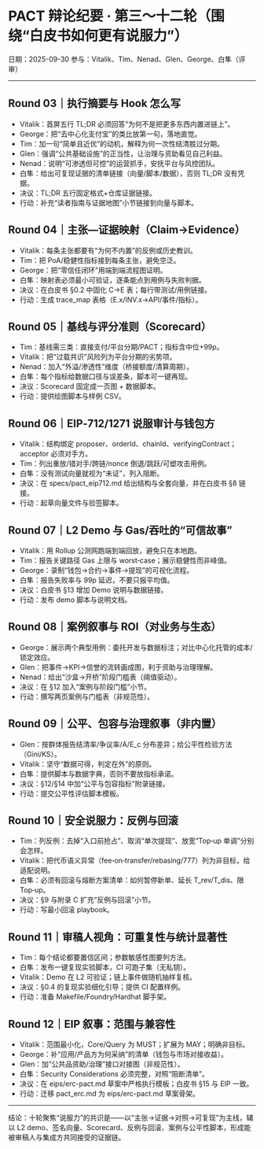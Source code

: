 # PACT 辩论纪要 · 第三～十二轮（围绕“白皮书如何更有说服力”）

日期：2025-09-30  参与：Vitalik、Tim、Nenad、Glen、George、白隼（评审）

---

## Round 03｜执行摘要与 Hook 怎么写
- Vitalik：首屏五行 TL;DR 必须回答“为何不是把更多东西内置进链上”。
- George：把“去中心化支付宝”的类比放第一句，落地直觉。
- Tim：加一句“简单且近优”的动机，解释为何一次性结清胜过分期。
- Glen：强调“公共基础设施”的正当性，让治理与资助看见自己利益。
- Nenad：说明“可渗透但可控”的运营抓手，安抚平台与风控团队。
- 白隼：给出可复现证据的清单链接（向量/脚本/数据），否则 TL;DR 没有凭据。
- 决议：TL;DR 五行固定格式+仓库证据链接。
- 行动：补充“读者指南与证据地图”小节链接到向量与脚本。

## Round 04｜主张—证据映射（Claim→Evidence）
- Vitalik：每条主张都要有“为何不内置”的反例或历史教训。
- Tim：把 PoA/稳健性指标接到每条主张，避免空泛。
- George：把“零信任闭环”用端到端流程图证明。
- 白隼：映射表必须最小可验证，逐条能点到用例与失败判据。
- 决议：在白皮书 §0.2 中固化 C→E 表；每行带测试/用例链接。
- 行动：生成 trace_map 表格（E.x/INV.x→API/事件/指标）。

## Round 05｜基线与评分准则（Scorecard）
- Tim：基线需三类：直接支付/平台分期/PACT；指标含中位+99p。
- Vitalik：把“过载共识”风险列为平台分期的劣势项。
- Nenad：加入“外溢/渗透性”维度（桥接额度/清算周期）。
- 白隼：每个指标给数据口径与误差条，脚本可一键再现。
- 决议：Scorecard 固定成一页图 + 数据脚本。
- 行动：提供绘图脚本与样例 CSV。

## Round 06｜EIP‑712/1271 说服审计与钱包方
- Vitalik：结构绑定 proposer、orderId、chainId、verifyingContract；acceptor 必须对手方。
- Tim：列出重放/错对手/跨链/nonce 倒退/跳跃/可塑攻击用例。
- 白隼：没有测试向量就视为“未证”，列入阻断。
- 决议：在 specs/pact_eip712.md 给出结构与全套向量，并在白皮书 §8 链接。
- 行动：起草向量文件与验签脚本。

## Round 07｜L2 Demo 与 Gas/吞吐的“可信故事”
- Vitalik：用 Rollup 公测网跑端到端回放，避免只在本地跑。
- Tim：报告关键路径 Gas 上限与 worst‑case；展示稳健性而非峰值。
- George：录制“钱包→合约→事件→提现”的可视化流程。
- 白隼：报告失败率与 99p 延迟，不要只报平均值。
- 决议：白皮书 §13 增加 Demo 说明与数据链接。
- 行动：发布 demo 脚本与说明文档。

## Round 08｜案例叙事与 ROI（对业务与生态）
- George：展示两个典型用例：委托开发与数据标注；对比中心化托管的成本/锁定效应。
- Glen：把事件→KPI→信誉的流转画成图，利于资助与治理理解。
- Nenad：给出“沙盒→开桥”阶段门槛表（阈值驱动）。
- 决议：在 §12 加入“案例与阶段门槛”小节。
- 行动：撰写两页案例与门槛表（非规范性）。

## Round 09｜公平、包容与治理叙事（非内置）
- Glen：按群体报告结清率/争议率/A/E_c 分布差异；给公平性检验方法（Gini/KS）。
- Vitalik：坚守“数据可得，判定在外”的原则。
- 白隼：提供脚本与数据字典，否则不要放指标承诺。
- 决议：§12/§14 中加“公平与包容指标”附录链接。
- 行动：提交公平性评估脚本模板。

## Round 10｜安全说服力：反例与回滚
- Tim：列反例：去掉“入口前抢占”、取消“单次提现”、放宽“Top‑up 单调”分别会怎样。
- Vitalik：把代币语义异常（fee‑on‑transfer/rebasing/777）列为非目标，给适配说明。
- 白隼：必须有回滚与熔断方案清单：如何暂停新单、延长 T_rev/T_dis、限 Top‑up。
- 决议：§9 与附录 C 扩充“反例与回滚”小节。
- 行动：写最小回滚 playbook。

## Round 11｜审稿人视角：可重复性与统计显著性
- Tim：每个结论都要置信区间；参数敏感性图要列方法。
- 白隼：发布一键复现实验脚本，CI 可跑子集（无私钥）。
- Vitalik：Demo 在 L2 可验证；链上事件做随机抽样复核。
- 决议：§0.4 的复现实验细化引导；提供 CI 配置样例。
- 行动：准备 Makefile/Foundry/Hardhat 脚手架。

## Round 12｜EIP 叙事：范围与兼容性
- Vitalik：范围最小化，Core/Query 为 MUST；扩展为 MAY；明确非目标。
- George：补“应用/产品方为何采纳”的清单（钱包与市场对接收益）。
- Glen：加“公共品资助/治理”接口对接图（非规范性）。
- 白隼：Security Considerations 必须完整，对照“阻断清单”。
- 决议：在 eips/erc-pact.md 草案中严格执行模板；白皮书 §15 与 EIP 一致。
- 行动：迁移 pact_erc.md 为 eips/erc-pact.md 草案骨架。

---

结论：十轮聚焦“说服力”的共识是——以“主张→证据→对照→可复现”为主线，辅以 L2 demo、签名向量、Scorecard、反例与回滚、案例与公平性脚本，形成能被审稿人与集成方共同接受的证据链。
